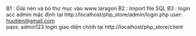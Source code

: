 B1 : Giải nén và bỏ thư mục vào www laragon
B2 : Import file SQL
B3 : login acc admin mặc định tại http://localhost/php_store/admin/login.php
      user: huutien@gmail.com  
      pass: admin123
    login giao diện chính tại http://localhost/php_store/client
